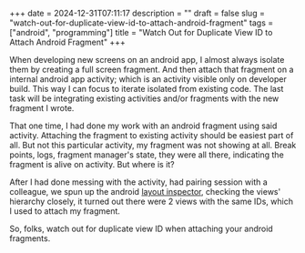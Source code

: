 +++
date = 2024-12-31T07:11:17
description = ""
draft = false
slug = "watch-out-for-duplicate-view-id-to-attach-android-fragment"
tags = ["android", "programming"]
title = "Watch Out for Duplicate View ID to Attach Android Fragment"
+++

When developing new screens on an android app, I almost always isolate them by creating a full screen fragment. And then attach that fragment on a internal android app activity; which is an activity visible only on developer build. This way I can focus to iterate isolated from existing code. The last task will be integrating existing activities and/or fragments with the new fragment I wrote.

That one time, I had done my work with an android fragment using said activity. Attaching the fragment to existing activity should be easiest part of all. But not this particular activity, my fragment was not showing at all. Break points, logs, fragment manager's state, they were all there, indicating the fragment is alive on activity. But where is it?

After I had done messing with the activity, had pairing session with a colleague, we spun up the android [layout inspector](https://developer.android.com/studio/debug/layout-inspector), checking the views' hierarchy closely, it turned out there were 2 views with the same IDs, which I used to attach my fragment.

So, folks, watch out for duplicate view ID when attaching your android fragments.
